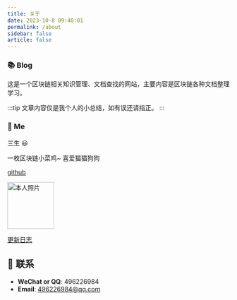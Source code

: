 ```yaml
---
title: 关于
date: 2023-10-8 09:40:01
permalink: /about
sidebar: false
article: false
---
```


### 📚 Blog

这是一个区块链相关知识管理、文档查找的网站，主要内容是区块链各种文档整理学习。

:::tip
文章内容仅是我个人的小总结，如有误还请指正。
:::

### 🐼 Me

三生 😃

一枚区块链小菜鸡~ 喜爱猫猫狗狗

 [github](https://github.com/jiangdi1118)   

<img src='/img/tx.jpg' alt='本人照片' style="width:106px;">

[更新日志](https://doc.metass.top)


## :email: 联系

- **WeChat or QQ**: <a :href="qqUrl" class='qq'>496226984</a>
- **Email**:  <a href="mailto:496226984@qq.com">496226984@qq.com</a>


<script>
  export default {
    data(){
      return {
        qqUrl: 'tencent://message/?uin=496226984&Site=&Menu=yes' 
      }
    },
    mounted(){
      const flag =  navigator.userAgent.match(/(phone|pad|pod|iPhone|iPod|ios|iPad|Android|Mobile|BlackBerry|IEMobile|MQQBrowser|JUC|Fennec|wOSBrowser|BrowserNG|WebOS|Symbian|Windows Phone)/i);
      if(flag){
        this.qqUrl = 'mqqwpa://im/chat?chat_type=wpa&uin=978761587&version=1&src_type=web&web_src=oicqzone.com'
      }
    }
  }
</script>         